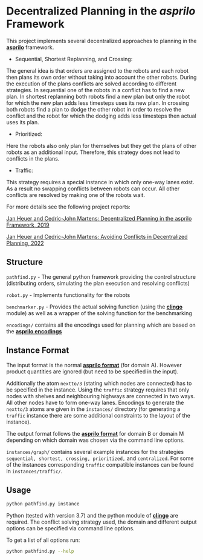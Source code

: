 # Decentralized Planning in the *asprilo* Framework

This project implements several decentralized approaches to planning in the [**asprilo**](<https://potassco.org/asprilo>) framework.

- Sequential, Shortest Replanning, and Crossing:

The general idea is that orders are assigned to the robots and each robot then plans its own order without taking into account the other robots.
During the execution of the plans conflicts are solved according to different strategies.
In sequential one of the robots in a conflict has to find a new plan. 
In shortest replanning both robots find a new plan but only the robot for which the new plan adds less timesteps uses its new plan.
In crossing both robots find a plan to dodge the other robot in order to resolve the conflict and the robot for which the dodging adds less timesteps then actual uses its plan.

- Prioritized:

Here the robots also only plan for themselves but they get the plans of other robots as an additional input.
Therefore, this strategy does not lead to conflicts in the plans.

- Traffic:

This strategy requires a special instance in which only one-way lanes exist. 
As a result no swapping conflicts between robots can occur.
All other conflicts are resolved by making one of the robots wait.

For more details see the following project reports:

[Jan Heuer and Cedric-John Martens: Decentralized Planning in the asprilo Framework, 2019](https://github.com/janheuer/DecentralizedPlanning/files/14181350/report2019.pdf)

[Jan Heuer and Cedric-John Martens: Avoiding Conflicts in Decentralized Planning, 2022](https://github.com/janheuer/DecentralizedPlanning/files/14181352/report2022.pdf)

## Structure

`pathfind.py` - The general python framework providing the control structure (distributing orders, simulating the plan execution and resolving conflicts)

`robot.py` - Implements functionality for the robots

`benchmarker.py` - Provides the actual solving function (using the [**clingo**](<https://github.com/potassco/clingo>) module) as well as a wrapper of the solving function for the benchmarking

`encodings/` contains all the encodings used for planning which are based on the [**asprilo encodings**](<https://github.com/potassco/asprilo-encodings>)

## Instance Format

The input format is the normal [**asprilo format**](<https://github.com/potassco/asprilo/blob/master/docs/specification.md#input-format>) (for domain A). However product quantities are ignored (but need to be specified in the input). 

Additionally the atom `nextto/3` (stating which nodes are connected) has to be specified in the instance. Using the `traffic` strategy requires that only nodes with shelves and neighbouring highways are connected in two ways. All other nodes have to form one-way lanes. Encodings to generate the `nextto/3` atoms are given in the `instances/` directory (for generating a `traffic` instance there are some additional constraints to the layout of the instance).

The output format follows the [**asprilo format**](<https://github.com/potassco/asprilo/blob/master/docs/specification.md#output-format>) for domain B or domain M depending on which domain was chosen via the command line options.

`instances/graph/` contains several example instances for the strategies `sequential, shortest, crossing, prioritized,` and `centralized`. 
For some of the instances corresponding `traffic` compatible instances can be found in `instances/traffic/`.

## Usage

```bash
python pathfind.py instance
```

Python (tested with version 3.7) and the python module of [**clingo**](<https://github.com/potassco/clingo>) are required.
The conflict solving strategy used, the domain and different output options can be specified via command line options.

To get a list of all options run:
```bash
python pathfind.py --help
```
